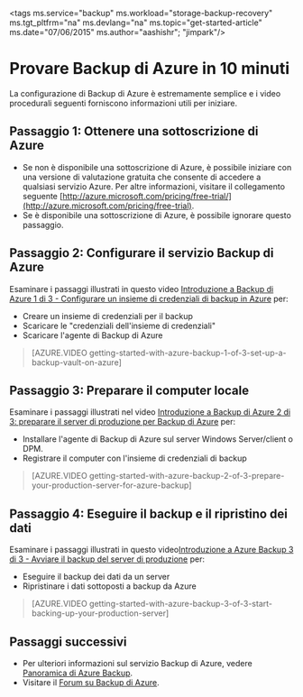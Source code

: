 <properties
	pageTitle="Backup di Azure in 10 min. | Microsoft Azure"
	description="Introduzione a Backup di Azure in 10 minuti"
	services="backup"
	documentationCenter=""
	authors="Jim-Parker"
	manager="shreeshd"
	editor=""/>

<tags 
	ms.service="backup" 
	ms.workload="storage-backup-recovery" 
	ms.tgt_pltfrm="na" 
	ms.devlang="na" 
	ms.topic="get-started-article" 
	ms.date="07/06/2015" 
	ms.author="aashishr"; "jimpark"/>

# Provare Backup di Azure in 10 minuti
La configurazione di Backup di Azure è estremamente semplice e i video procedurali seguenti forniscono informazioni utili per iniziare.

## Passaggio 1: Ottenere una sottoscrizione di Azure
- Se non è disponibile una sottoscrizione di Azure, è possibile iniziare con una versione di valutazione gratuita che consente di accedere a qualsiasi servizio Azure. Per altre informazioni, visitare il collegamento seguente [http://azure.microsoft.com/pricing/free-trial/](http://azure.microsoft.com/pricing/free-trial).
- Se è disponibile una sottoscrizione di Azure, è possibile ignorare questo passaggio.

## Passaggio 2: Configurare il servizio Backup di Azure
Esaminare i passaggi illustrati in questo video [Introduzione a Backup di Azure 1 di 3 - Configurare un insieme di credenziali di backup in Azure](http://azure.microsoft.com/documentation/videos/getting-started-with-azure-backup-1-of-3-set-up-a-backup-vault-on-azure/) per:

- Creare un insieme di credenziali per il backup
- Scaricare le "credenziali dell'insieme di credenziali"
- Scaricare l'agente di Backup di Azure

> [AZURE.VIDEO getting-started-with-azure-backup-1-of-3-set-up-a-backup-vault-on-azure]

## Passaggio 3: Preparare il computer locale
Esaminare i passaggi illustrati nel video [Introduzione a Backup di Azure 2 di 3: preparare il server di produzione per Backup di Azure](http://azure.microsoft.com/documentation/videos/getting-started-with-azure-backup-2-of-3-prepare-your-production-server-for-azure-backup/) per:

- Installare l'agente di Backup di Azure sul server Windows Server/client o DPM.
- Registrare il computer con l'insieme di credenziali di backup

> [AZURE.VIDEO getting-started-with-azure-backup-2-of-3-prepare-your-production-server-for-azure-backup]

## Passaggio 4: Eseguire il backup e il ripristino dei dati
Esaminare i passaggi illustrati in questo video[Introduzione a Azure Backup 3 di 3 - Avviare il backup del server di produzione](http://azure.microsoft.com/documentation/videos/getting-started-with-azure-backup-3-of-3-start-backing-up-your-production-server/) per:

- Eseguire il backup dei dati da un server
- Ripristinare i dati sottoposti a backup da Azure

> [AZURE.VIDEO getting-started-with-azure-backup-3-of-3-start-backing-up-your-production-server]

## Passaggi successivi
- Per ulteriori informazioni sul servizio Backup di Azure, vedere [Panoramica di Azure Backup](backup-introduction-to-azure-backup.md).
- Visitare il [Forum su Backup di Azure](http://go.microsoft.com/fwlink/p/?LinkId=290933).

<!---HONumber=July15_HO5-->